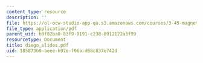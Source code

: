 ```yaml
---
content_type: resource
description: ''
file: https://ol-ocw-studio-app-qa.s3.amazonaws.com/courses/3-45-magnetic-materials-spring-2004/185873b9aeeeb97ef06ad68c837e742d_diego_slides.pdf
file_type: application/pdf
parent_uid: b0f82ba0-83f9-9191-c238-8912122a3f99
resourcetype: Document
title: diego_slides.pdf
uid: 185873b9-aeee-b97e-f06a-d68c837e742d
---
```

